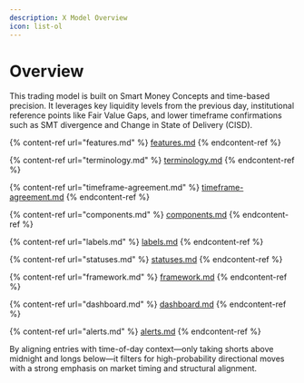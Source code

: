 ```yaml
---
description: X Model Overview
icon: list-ol
---
```


# Overview

This trading model is built on Smart Money Concepts and time-based precision. It leverages key liquidity levels from the previous day, institutional reference points like Fair Value Gaps, and lower timeframe confirmations such as SMT divergence and Change in State of Delivery (CISD).

{% content-ref url="features.md" %}
[features.md](features.md)
{% endcontent-ref %}

{% content-ref url="terminology.md" %}
[terminology.md](terminology.md)
{% endcontent-ref %}

{% content-ref url="timeframe-agreement.md" %}
[timeframe-agreement.md](timeframe-agreement.md)
{% endcontent-ref %}

{% content-ref url="components.md" %}
[components.md](components.md)
{% endcontent-ref %}

{% content-ref url="labels.md" %}
[labels.md](labels.md)
{% endcontent-ref %}

{% content-ref url="statuses.md" %}
[statuses.md](statuses.md)
{% endcontent-ref %}

{% content-ref url="framework.md" %}
[framework.md](framework.md)
{% endcontent-ref %}

{% content-ref url="dashboard.md" %}
[dashboard.md](dashboard.md)
{% endcontent-ref %}

{% content-ref url="alerts.md" %}
[alerts.md](alerts.md)
{% endcontent-ref %}

By aligning entries with time-of-day context—only taking shorts above midnight and longs below—it filters for high-probability directional moves with a strong emphasis on market timing and structural alignment.
